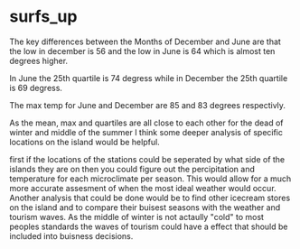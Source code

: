 # surfs_up


The key differences between the Months of December and June are that the low in december is 56 and the low in June is 64 which is almost ten degrees higher.

In June the 25th quartile is 74 degress while in December the 25th quartile is 69 degress. 

The max temp for June and December are 85 and 83 degrees respectivly. 

As the mean, max and quartiles are all close to each other for the dead of winter and middle of the summer I think some deeper analysis of specific locations on the island would be helpful. 

first if the locations of the stations could be seperated by what side of the islands they are on then you could figure out the percipitation and temperature for each microclimate per season.
This would allow for a much more accurate assesment of when the most ideal weather would occur. 
Another analysis that could be done would be to find other icecream stores on the island and to compare their buisest seasons with the weather and tourism waves. 
As the middle of winter is not actaully "cold" to most peoples standards the waves of tourism could have a effect that should be included into buisness decisions. 
